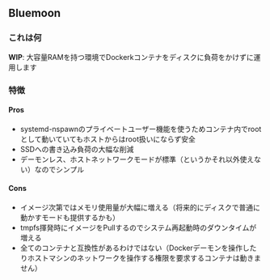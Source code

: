## Bluemoon

### これは何
**WIP**: 大容量RAMを持つ環境でDockerkコンテナをディスクに負荷をかけずに運用します

### 特徴

#### Pros
 - systemd-nspawnのプライベートユーザー機能を使うためコンテナ内でrootとして動いていてもホストからはroot扱いにならず安全
 - SSDへの書き込み負荷の大幅な削減
 - デーモンレス、ホストネットワークモードが標準（というかそれ以外使えない）なのでシンプル

#### Cons
 - イメージ次第ではメモリ使用量が大幅に増える（将来的にディスクで普通に動かすモードも提供するかも）
 - tmpfs揮発時にイメージをPullするのでシステム再起動時のダウンタイムが増える
 - 全てのコンテナと互換性があるわけではない（Dockerデーモンを操作したりホストマシンのネットワークを操作する権限を要求するコンテナは動きません）